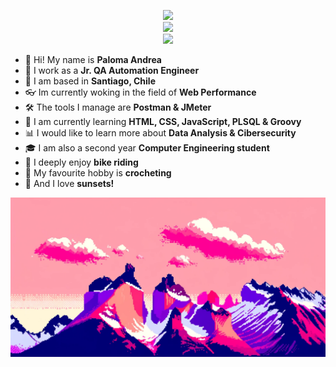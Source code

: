 <p align="center">
  <img src="https://github-readme-stats.vercel.app/api?username=palomaandrea&theme=buefy&show_icons=true&hide_border=true&count_private=true"><br>
  <img src="https://github-readme-streak-stats.herokuapp.com/?user=palomaandrea&theme=buefy&hide_border=true"><br>
  <img src="https://github-readme-stats.vercel.app/api/top-langs/?username=palomaandrea&theme=buefy&show_icons=true&hide_border=true&layout=compact">
  
</p>

- 🌺 Hi! My name is **Paloma Andrea**
- 💼 I work as a **Jr. QA Automation Engineer**
- 🗿 I am based in **Santiago, Chile**
- 👓 Im currently woking in the field of **Web Performance**
- 🛠️ The tools I manage are **Postman & JMeter**
- 💾 I am currently learning **HTML, CSS, JavaScript, PLSQL & Groovy**
- 📊 I would like to learn more about **Data Analysis & Cibersecurity**
- 🎓 I am also a second year **Computer Engineering student**
- 🚴 I deeply enjoy **bike riding**
- 🧶 My favourite hobby is **crocheting**
- 🌆 And I love **sunsets!**

<img src="chilean-torres-del-paine-in-a-pink-sunset.png" alt="Chile's Torres del Paine but in a pink sunset">
